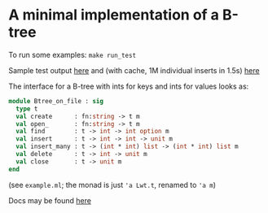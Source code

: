 # A minimal implementation of a B-tree

To run some examples: `make run_test`

Sample test output
[here](https://gist.github.com/tomjridge/e083a0e781189df4c4428c2da2cdc108)
and (with cache, 1M individual inserts in 1.5s)
[here](https://gist.github.com/tomjridge/9a244e14a3f84f9d2236b1510f76cc18)

The interface for a B-tree with ints for keys and ints for values looks as:


```ocaml
module Btree_on_file : sig
  type t
  val create      : fn:string -> t m
  val open_       : fn:string -> t m
  val find        : t -> int -> int option m
  val insert      : t -> int -> int -> unit m
  val insert_many : t -> (int * int) list -> (int * int) list m
  val delete      : t -> int -> unit m
  val close       : t -> unit m
end 
```

(see `example.ml`; the monad is just `'a Lwt.t`, renamed to `'a m`)


Docs may be found [here](tomjridge.github.io/ocamldocs/mini-btree/index.html)

